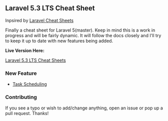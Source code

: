 ## Laravel 5.3 LTS Cheat Sheet

Inpsired by [Laravel Cheat Sheets](https://github.com/jesseobrien/laravel-cheatsheet)

Finally a cheat sheet for Laravel 5(master). Keep in mind this is a work in progress and will be fairly dynamic. It will follow the docs closely and I'll try to keep it up to date with new features being added.

**Live Version Here:**

[Laravel 5.3 LTS Cheat Sheets](http://www.linxiang.info/l5-cs/)

### New Feature
* [Task Scheduling](http://laravel.com/docs/master/scheduling)

### Contributing

If you see a typo or wish to add/change anything, open an issue or pop up a pull request. Thanks!
